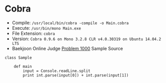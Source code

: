 # Cobra

* Compile: `/usr/local/bin/cobra -compile -o Main.cobra`
* Execute: `/usr/bin/mono Main.exe`
* File Extension: `cobra`
* Version: `Cobra 0.9.6 on Mono 3.2.8 CLR v4.0.30319 on Ubuntu 14.04.2 LTS`
* Baekjoon Online Judge [Problem 1000](https://www.acmicpc.net/problem/1000) Sample Source
````
class Sample

    def main
        input = Console.readLine.split
        print int.parse(input[0]) + int.parse(input[1])
````


